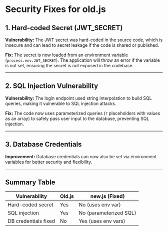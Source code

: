 # Security Fixes for old.js

## 1. Hard-coded Secret (JWT_SECRET)
**Vulnerability:**
The JWT secret was hard-coded in the source code, which is insecure and can lead to secret leakage if the code is shared or published.

**Fix:**
The secret is now loaded from an environment variable (`process.env.JWT_SECRET`). The application will throw an error if the variable is not set, ensuring the secret is not exposed in the codebase.

---

## 2. SQL Injection Vulnerability
**Vulnerability:**
The login endpoint used string interpolation to build SQL queries, making it vulnerable to SQL injection attacks.

**Fix:**
The code now uses parameterized queries (`?` placeholders with values as an array) to safely pass user input to the database, preventing SQL injection.

---

## 3. Database Credentials
**Improvement:**
Database credentials can now also be set via environment variables for better security and flexibility.

---

## Summary Table
| Vulnerability         | Old.js                | new.js (Fixed)         |
|----------------------|-----------------------|------------------------|
| Hard-coded secret    | Yes                   | No (uses env var)      |
| SQL injection        | Yes                   | No (parameterized SQL) |
| DB credentials fixed | No                    | Yes (uses env vars)    |

